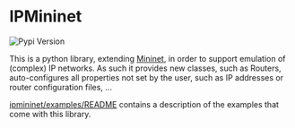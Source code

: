 # IPMininet

![Pypi Version](https://img.shields.io/pypi/v/ipmininet.svg)

This is a python library, extending [Mininet](http://mininet.org), in order
to support emulation of (complex) IP networks. As such it provides new classes,
such as Routers, auto-configures all properties not set by the user, such as
IP addresses or router configuration files, ...

[ipmininet/examples/README](https://github.com/oliviertilmans/ipmininet/blob/master/ipmininet/examples/README.md) contains a description of the examples that come with this library.
